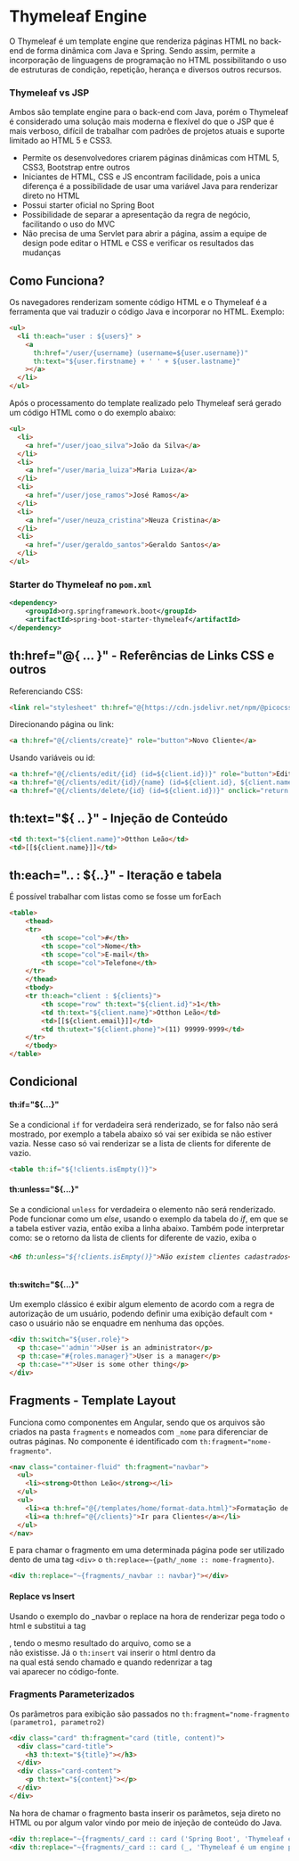 # Thymeleaf Engine
O Thymeleaf é um template engine que renderiza páginas HTML no back-end de forma dinâmica com Java e Spring. Sendo assim, permite a incorporação de linguagens de programação no HTML possibilitando o uso de estruturas de condição, repetição, herança e diversos outros recursos.

### Thymeleaf vs JSP
Ambos são template engine para o back-end com Java, porém o Thymeleaf é considerado uma solução mais moderna e flexível do que o JSP que é mais verboso, difícil de trabalhar com padrões de projetos atuais e suporte limitado ao HTML 5 e CSS3.
- Permite os desenvolvedores criarem páginas dinâmicas com HTML 5, CSS3, Bootstrap entre outros</li>
- Iniciantes de HTML, CSS e JS encontram facilidade, pois a unica diferença é a possibilidade de usar uma variável Java para renderizar direto no HTML</li>
- Possui starter oficial no Spring Boot</li>
- Possibilidade de separar a apresentação da regra de negócio, facilitando o uso do MVC</li>
- Não precisa de uma Servlet para abrir a página, assim a equipe de design pode editar o HTML e CSS e verificar os resultados das mudanças</li>

## Como Funciona?
Os navegadores renderizam somente código HTML e o Thymeleaf é a ferramenta que vai traduzir o código Java e incorporar no HTML. Exemplo:
```html
<ul>
  <li th:each="user : ${users}"	>
    <a 
      th:href="/user/{username} (username=${user.username})"
      th:text="${user.firstname} + ' ' + ${user.lastname}"
    ></a>
  </li>
</ul>
```
Após o processamento do template realizado pelo Thymeleaf será gerado um código HTML como o do exemplo abaixo:
```html
<ul>
  <li>
    <a href="/user/joao_silva">João da Silva</a>
  </li>
  <li>
    <a href="/user/maria_luiza">Maria Luiza</a>
  </li>
  <li>
    <a href="/user/jose_ramos">José Ramos</a>
  </li>
  <li>
    <a href="/user/neuza_cristina">Neuza Cristina</a>
  </li>
  <li>
    <a href="/user/geraldo_santos">Geraldo Santos</a>
  </li>
</ul>
```
### Starter do Thymeleaf no `pom.xml`
```xml
<dependency>
    <groupId>org.springframework.boot</groupId>
    <artifactId>spring-boot-starter-thymeleaf</artifactId>
</dependency>
```

## th:href="@{ ... }" - Referências de Links CSS e outros
Referenciando CSS:
```html
<link rel="stylesheet" th:href="@{https://cdn.jsdelivr.net/npm/@picocss/pico@1.5.10/css/pico.min.css}">
```
Direcionando página ou link:
```html
<a th:href="@{/clients/create}" role="button">Novo Cliente</a>
```
Usando variáveis ou id:
```html
<a th:href="@{/clients/edit/{id} (id=${client.id})}" role="button">Editar Cliente</a>
<a th:href="@{/clients/edit/{id}/{name} (id=${client.id}, ${client.name)}" role="button">Editar Cliente</a>
<a th:href="@{/clients/delete/{id} (id=${client.id})}" onclick="return confirm('Tem certeza que deseja excluir?')" role="button">Excluir Cliente</a>
```
## th:text="${ .. }" - Injeção de Conteúdo

```html
<td th:text="${client.name}">Otthon Leão</td>
<td>[[${client.name}]]</td>
```

## th:each=".. : ${..}" - Iteração e tabela
É possível trabalhar com listas como se fosse um forEach
```html
<table>
    <thead>
    <tr>
        <th scope="col">#</th>
        <th scope="col">Nome</th>
        <th scope="col">E-mail</th>
        <th scope="col">Telefone</th>
    </tr>
    </thead>
    <tbody>
    <tr th:each="client : ${clients}">
        <th scope="row" th:text="${client.id}">1</th>
        <td th:text="${client.name}">Otthon Leão</td>
        <td>[[${client.email}]]</td>
        <td th:utext="${client.phone}">(11) 99999-9999</td>
    </tr>
    </tbody>
</table>
```
## Condicional
#### th:if="${...}"
Se a condicional `if` for verdadeira será renderizado, se for falso não será mostrado, por exemplo a tabela abaixo só vai ser exibida se não estiver vazia. Nesse caso só vai renderizar se a lista de clients for diferente de vazio.
```html
<table th:if="${!clients.isEmpty()}">
```
#### th:unless="${...}"
Se a condicional `unless` for verdadeira o elemento não será renderizado.
Pode funcionar como um _else_, usando o exemplo da tabela do _if_, em que se a tabela estiver vazia, então exiba a linha abaixo. Também pode interpretar como: se o retorno da lista de clients for diferente de vazio, exiba o <h6>
```html
<h6 th:unless="${!clients.isEmpty()}">Não existem clientes cadastrados</h6>
```
#### th:switch="${...}"
Um exemplo clássico é exibir algum elemento de acordo com a regra de autorização de um usuário, podendo definir uma exibição default com `*` caso o usuário não se enquadre em nenhuma das opções.
```html
<div th:switch="${user.role}">
  <p th:case="'admin'">User is an administrator</p>
  <p th:case="#{roles.manager}">User is a manager</p>
  <p th:case="*">User is some other thing</p>
</div>
```
## Fragments - Template Layout
Funciona como componentes em Angular, sendo que os arquivos são criados na pasta `fragments` e nomeados com `_nome` para diferenciar de outras páginas. No componente é identificado com `th:fragment="nome-fragmento"`.
```html
<nav class="container-fluid" th:fragment="navbar">
  <ul>
    <li><strong>Otthon Leão</strong></li>
  </ul>
  <ul>
    <li><a th:href="@{/templates/home/format-data.html}">Formatação de Dados</a></li>
    <li><a th:href="@{/clients}">Ir para Clientes</a></li>
  </ul>
</nav>
```
E para chamar o fragmento em uma determinada página pode ser utilizado dento de uma tag `<div>` o `th:replace=~{path/_nome :: nome-fragmento}`.
```html
<div th:replace="~{fragments/_navbar :: navbar}"></div>
```
#### Replace vs Insert
Usando o exemplo do _navbar o replace na hora de renderizar pega todo o html e substitui a tag <div>, tendo o mesmo resultado do arquivo, como se a <div> não existisse.
Já o `th:insert` vai inserir o html dentro da <div> na qual está sendo chamado e quando redenrizar a tag <div> vai aparecer no código-fonte.
### Fragments Parameterizados
Os parâmetros para exibição são passados no `th:fragment="nome-fragmento (parametro1, parametro2)`
```html
<div class="card" th:fragment="card (title, content)">
  <div class="card-title">
    <h3 th:text="${title}"></h3>
  </div>
  <div class="card-content">
    <p th:text="${content}"></p>
  </div>
</div>
```
Na hora de chamar o fragmento basta inserir os parâmetos, seja direto no HTML ou por algum valor vindo por meio de injeção de conteúdo do Java.
```html
<div th:replace="~{fragments/_card :: card ('Spring Boot', 'Thymeleaf é um engine para front-end')}"></div>
<div th:replace="~{fragments/_card :: card (_, 'Thymeleaf é um engine para front-end')}"></div>
```

